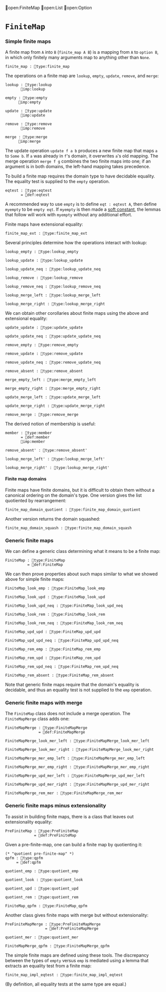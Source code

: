 open:FiniteMap
open:List
open:Option
# `FiniteMap`

### Simple finite maps

A finite map from `A` into `B` (`finite_map A B`) is a mapping from
`A` to `option B`, in which only finitely many arguments map to
anything other than `None`.

    finite_map : type:finite_map

The operations on a finite map are `lookup`, `empty`, `update`,
`remove`, and `merge`:

    lookup : type:lookup
           imp:lookup

    empty : type:empty
          imp:empty

    update : type:update
           imp:update

    remove : type:remove
           imp:remove

    merge : type:merge
          imp:merge

The update operation `update f a b` produces a new finite map that
maps `a` to `Some b`.  If `a` was already in `f`'s domain, it
overwrites `a`'s old mapping.  The merge operation `merge f g`
combines the two finite maps into one; if an argument is in both
domains, the left-hand mapping takes precedence.

To build a finite map requires the domain type to have decidable
equality.  The equality test is supplied to the `empty` operation.

    eqtest : type:eqtest
           = def:eqtest

A recommended way to use `empty` is to define `eqt : eqtest A`, then
define `myempty` to be `empty eqt`.  If `myempty` is then made a [soft
constant](../terms.html#opacity), the lemmas that follow will work
with `myempty` without any additional effort.

Finite maps have extensional equality:

    finite_map_ext : type:finite_map_ext

Several principles determine how the operations interact with lookup:

    lookup_empty : type:lookup_empty

    lookup_update : type:lookup_update

    lookup_update_neq : type:lookup_update_neq

    lookup_remove : type:lookup_remove

    lookup_remove_neq : type:lookup_remove_neq

    lookup_merge_left : type:lookup_merge_left

    lookup_merge_right : type:lookup_merge_right

We can obtain other corollaries about finite maps using the above and
extensional equality:

    update_update : type:update_update

    update_update_neq : type:update_update_neq

    remove_empty : type:remove_empty

    remove_update : type:remove_update

    remove_update_neq : type:remove_update_neq

    remove_absent : type:remove_absent

    merge_empty_left : type:merge_empty_left

    merge_empty_right : type:merge_empty_right

    update_merge_left : type:update_merge_left

    update_merge_right : type:update_merge_right

    remove_merge : type:remove_merge

The derived notion of membership is useful:

    member : type:member
           = def:member
           imp:member

    remove_absent' : type:remove_absent'

    lookup_merge_left' : type:lookup_merge_left'

    lookup_merge_right' : type:lookup_merge_right'


#### Finite map domains

Finite maps have finite domains, but it is difficult to obtain them
without a canonical ordering on the domain's type.  One version gives
the list quotiented by rearrangement:

    finite_map_domain_quotient : type:finite_map_domain_quotient

Another version returns the domain squashed:

    finite_map_domain_squash : type:finite_map_domain_squash


### Generic finite maps

We can define a generic class determining what it means to be a finite map:

    FiniteMap : type:FiniteMap
              = def:FiniteMap

We can then prove properties about such maps similar to what we showed
above for simple finite maps:

    FiniteMap_look_emp : type:FiniteMap_look_emp

    FiniteMap_look_upd : type:FiniteMap_look_upd

    FiniteMap_look_upd_neq : type:FiniteMap_look_upd_neq

    FiniteMap_look_rem : type:FiniteMap_look_rem

    FiniteMap_look_rem_neq : type:FiniteMap_look_rem_neq

    FiniteMap_upd_upd : type:FiniteMap_upd_upd

    FiniteMap_upd_upd_neq : type:FiniteMap_upd_upd_neq

    FiniteMap_rem_emp : type:FiniteMap_rem_emp

    FiniteMap_rem_upd : type:FiniteMap_rem_upd

    FiniteMap_rem_upd_neq : type:FiniteMap_rem_upd_neq

    FiniteMap_rem_absent : type:FiniteMap_rem_absent

Note that generic finite maps require that the domain's equality is
decidable, and thus an equality test is not supplied to the `emp`
operation.


### Generic finite maps with merge

The `FiniteMap` class does not include a merge operation.  The
`FiniteMapMerge` class adds one:

    FiniteMapMerge : type:FiniteMapMerge
                   = def:FiniteMapMerge

    FiniteMapMerge_look_mer_left : type:FiniteMapMerge_look_mer_left

    FiniteMapMerge_look_mer_right : type:FiniteMapMerge_look_mer_right

    FiniteMapMerge_mer_emp_left : type:FiniteMapMerge_mer_emp_left

    FiniteMapMerge_mer_emp_right : type:FiniteMapMerge_mer_emp_right

    FiniteMapMerge_upd_mer_left : type:FiniteMapMerge_upd_mer_left

    FiniteMapMerge_upd_mer_right : type:FiniteMapMerge_upd_mer_right

    FiniteMapMerge_rem_mer : type:FiniteMapMerge_rem_mer


### Generic finite maps minus extensionality

To assist in building finite maps, there is a class that leaves out
extensionality equality:

    PreFiniteMap : type:PreFiniteMap
                 = def:PreFiniteMap

Given a pre-finite-map, one can build a finite map by quotienting it:

    (* "quotient pre-finite-map" *)
    qpfm : type:qpfm
         = def:qpfm

    quotient_emp : type:quotient_emp

    quotient_look : type:quotient_look

    quotient_upd : type:quotient_upd

    quotient_rem : type:quotient_rem

    FiniteMap_qpfm : type:FiniteMap_qpfm

Another class gives finite maps with merge but without extensionality:

    PreFiniteMapMerge : type:PreFiniteMapMerge
                      = def:PreFiniteMapMerge

    quotient_mer : type:quotient_mer

    FiniteMapMerge_qpfm : type:FiniteMapMerge_qpfm

The simple finite maps are defined using these tools.  The discrepancy
between the types of `empty` versus `emp` is mediated using a lemma
that extracts an equality test from a finite map:

    finite_map_impl_eqtest : type:finite_map_impl_eqtest

(By definition, all equality tests at the same type are equal.)
